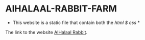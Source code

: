 # AlHALAAL-RABBIT-FARM 

* This website is a static file that contain both the  _html $ css_  *

The link to the website [AlHalaal Rabbit](https://alhalal-rabbit.onrender.com).
